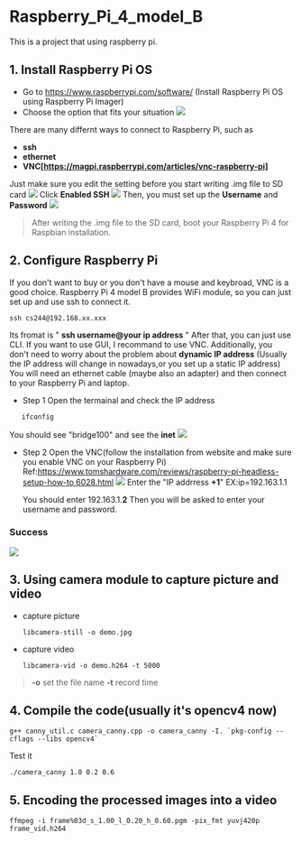 # Raspberry_Pi_4_model_B

This is a project that using raspberry pi.

## 1. Install Raspberry Pi OS
  - Go to https://www.raspberrypi.com/software/  (Install Raspberry Pi OS using Raspberry Pi Imager)
  - Choose the option that fits your situation
    ![](https://github.com/Terrylin2023/raapberry_pi_4_model_B/blob/main/screenshot/Screenshot%202024-04-10%20at%2000.17.01.png)
    
There are many differnt ways to connect to Raspberry Pi, such as 
- **ssh**
- **ethernet**
- **VNC[https://magpi.raspberrypi.com/articles/vnc-raspberry-pi]**

Just make sure you edit the setting before you start writing .img file to SD card
![](https://github.com/Terrylin2023/raapberry_pi_4_model_B/blob/main/screenshot/Screenshot%202024-04-10%20at%2000.23.22.png)
Click **Enabled SSH**
![](https://github.com/Terrylin2023/raapberry_pi_4_model_B/blob/main/screenshot/Screenshot%202024-04-10%20at%2000.23.40.png)
Then, you must set up the **Username** and **Password**
![](https://github.com/Terrylin2023/raapberry_pi_4_model_B/blob/main/screenshot/Screenshot%202024-04-10%20at%2000.23.58.png)

> After writing the .img file to the SD card, boot your Raspberry Pi 4 for Raspbian installation.
## 2. Configure Raspberry Pi
  If you don't want to buy or you don't have a mouse and keybroad, VNC is a good choice. Raspberry Pi 4 model B provides WiFi module, so you  can just set up and use ssh to connect it.
  ```
  ssh cs244@192.168.xx.xxx
  ```
Its fromat is " **ssh username@your ip address** "
After that, you can just use CLI.
If you want to use GUI, I recommand to use VNC. Additionally, you don't need to worry about the problem about **dynamic IP address** (Usually the IP address will change in nowadays,or you set up a static IP address)
   You will need an ethernet cable (maybe also an adapter) and then connect to your Raspberry Pi and laptop.
   - Step 1 Open the termainal and check the IP address
 ```
    ifconfig
 ```
  You should see "bridge100" and see the **inet**
  ![](https://github.com/Terrylin2023/raapberry_pi_4_model_B/blob/main/screenshot/Screenshot%202024-04-11%20at%2023.16.17.png)
   - Step 2 Open the VNC(follow the installation from website and make sure you enable VNC on your Raspberry Pi) Ref:https://www.tomshardware.com/reviews/raspberry-pi-headless-setup-how-to,6028.html
    ![](https://github.com/Terrylin2023/raapberry_pi_4_model_B/blob/main/screenshot/Screenshot%202024-04-11%20at%2023.24.53.png)
     Enter the "IP addrress **+1**" EX:ip=192.163.1.1

     You should enter 192.163.1.**2** Then you will be asked to enter your username and password.
### Success
![](https://github.com/Terrylin2023/raapberry_pi_4_model_B/blob/main/screenshot/Screenshot%202024-04-11%20at%2023.25.30.png)
     
     
## 3. Using camera module to capture picture and video
- capture picture
  ```
  libcamera-still -o demo.jpg
  ```
- capture video
  ```
  libcamera-vid -o demo.h264 -t 5000
  ```
> **-o** set the file name **-t** record time

## 4. Compile the code(usually it's opencv4 now)
```
g++ canny_util.c camera_canny.cpp -o camera_canny -I. `pkg-config --cflags --libs opencv4`
```
Test it
```
./camera_canny 1.0 0.2 0.6
```
## 5. Encoding the processed images into a video
```
ffmpeg -i frame%03d_s_1.00_l_0.20_h_0.60.pgm -pix_fmt yuvj420p frame_vid.h264
```
